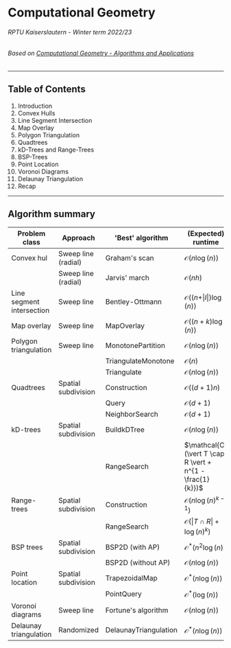 # Computational Geometry
###### RPTU Kaiserslautern - Winter term 2022/23
###### Based on [Computational Geometry - Algorithms and Applications](https://link.springer.com/book/10.1007/978-3-540-77974-2)
---
## Table of Contents
1. Introduction
2. Convex Hulls
3. Line Segment Intersection
4. Map Overlay
5. Polygon Triangulation
6. Quadtrees
7. kD-Trees and Range-Trees
8. BSP-Trees
9. Point Location
10. Voronoi Diagrams
11. Delaunay Triangulation
12. Recap
---

## Algorithm summary

| Problem class             | Approach            | 'Best' algorithm      | (Expected) runtime                                        | (Expected)memory              |
| ------------------------- | ------------------- | --------------------- | --------------------------------------------------------- | ----------------------------- |
| Convex hul                | Sweep line (radial) | Graham's scan         | $\mathcal{O}(n\log(n))$                                   | $\mathcal{O}(n)$              |
|                           | Sweep line (radial) | Jarvis' march         | $\mathcal{O}(nh)$                                         | $\mathcal{O}(n)$              |
| Line segment intersection | Sweep line          | Bentley-Ottmann       | $\mathcal{O}((n + \vert I \vert)\log(n))$                 | $\mathcal{O}(n)$              |
| Map overlay               | Sweep line          | MapOverlay            | $\mathcal{O}((n + k)\log(n))$                             | $\mathcal{O}(n)$              |
| Polygon triangulation     | Sweep line          | MonotonePartition     | $\mathcal{O}(n\log(n))$                                   | $\mathcal{O}(n)$              |
|                           |                     | TriangulateMonotone   | $\mathcal{O}(n)$                                          |                               |
|                           |                     | Triangulate           | $\mathcal{O}(n\log(n))$                                   |                               |
| Quadtrees                 | Spatial subdivision | Construction          | $\mathcal{O}((d + 1)n)$                                   | $\mathcal{O}((d + 1)n)$       |
|                           |                     | Query                 | $\mathcal{O}(d + 1)$                                      |                               |
|                           |                     | NeighborSearch        | $\mathcal{O}(d + 1)$                                      |                               |
| kD-trees                  | Spatial subdivision | BuildkDTree           | $\mathcal{O}(n\log(n))$                                   | $\mathcal{O}(n)$              |
|                           |                     | RangeSearch           | $\mathcal{O}(\vert T \cap R \vert + n^{1 - \frac{1}{k}})$ |                               |
| Range-trees               | Spatial subdivision | Construction          | $\mathcal{O}(n\log(n)^{k-1})$                             | $\mathcal{O}(n\log(n)^{k-1})$ |
|                           |                     | RangeSearch           | $\mathcal{O}(\vert T \cap R \vert + \log(n)^k)$           |                               |
| BSP trees                 | Spatial subdivision | BSP2D (with AP)       | $\mathcal{O}^\ast(n^2\log(n))$                            | $\mathcal{O}(n\log(n))$       |
|                           |                     | BSP2D (without AP)    | $\mathcal{O}(n\log(n))$                                   |                               |
| Point location            | Spatial subdivision | TrapezoidalMap        | $\mathcal{O}^\ast(n\log(n))$                              | $\mathcal{O}^\ast(n)$         |
|                           |                     | PointQuery            | $\mathcal{O}^\ast(\log(n))$                               |                               |
| Voronoi diagrams          | Sweep line          | Fortune's algorithm   | $\mathcal{O}(n\log(n))$                                   | $\mathcal{O}(n)$              |
| Delaunay triangulation    | Randomized          | DelaunayTriangulation | $\mathcal{O}^\ast(n\log(n))$                              | $\mathcal{O}(n)$              |
